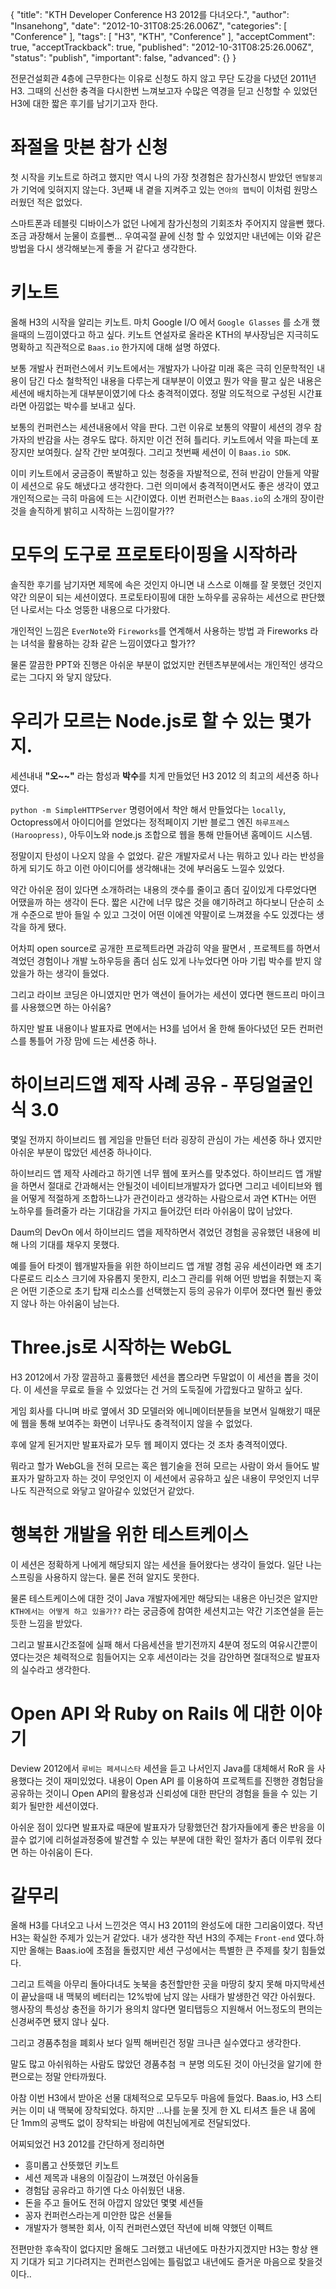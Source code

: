 {
    "title": "KTH Developer Conference H3 2012를 다녀오다.",
    "author": "Insanehong",
    "date": "2012-10-31T08:25:26.006Z",
    "categories": [
        "Conference"
    ],
    "tags": [
        "H3",
        "KTH",
        "Conference"
    ],
    "acceptComment": true,
    "acceptTrackback": true,
    "published": "2012-10-31T08:25:26.006Z",
    "status": "publish",
    "important": false,
    "advanced": {}
}

전문건설회관 4층에 근무한다는 이유로 신청도 하지 않고 무단 도강을 다녔던 2011년 H3.
그때의 신선한 충격을 다시한번 느껴보고자 수많은 역경을 딛고 신청할 수 있었던 H3에 대한 짧은 후기를 남기기고자 한다. 

# 좌절을 맛본 참가 신청

첫 시작을 키노트로 하려고 했지만 역시 나의 가장 첫경험은 참가신청시 받았던 `멘탈붕괴` 가 기억에 잊혀지지 않는다.
3년째 내 곁을 지켜주고 있는 `연아의 햅틱`이 이처럼 원망스러웠던 적은 없었다. 

스마트폰과 테블릿 디바이스가 없던 나에게 참가신청의 기회조차 주어지지 않을뻔 했다. 조금 과장해서 눈물이 흐를뻔…
우여곡절 끝에 신청 할 수 있었지만 내년에는 이와 같은 방법을 다시 생각해보는게 좋을 거 같다고 생각한다.  

# 키노트

올해 H3의 시작을 알리는 키노트. 마치 Google I/O 에서 `Google Glasses` 를 소개 했을때의 느낌이였다고 하고 싶다.
키노트 연설자로 올라온 KTH의 부사장님은 지극히도 명확하고 직관적으로 `Baas.io` 한가지에 대해 설명 하였다.

보통 개발사 컨퍼런스에서 키노트에서는 개발자가 나아갈 미래 혹은 극히 인문학적인 내용이 담긴 다소 철학적인 내용을 다루는게 대부분이 이였고 뭔가 약을 팔고 싶은 내용은 세션에 배치하는게 대부분이였기에 다소 충격적이였다.
정말 의도적으로 구성된 시간표라면 아낌없는 박수를 보내고 싶다. 

보통의 컨퍼런스는 세션내용에서 약을 판다. 그런 이유로 보통의 약팔이 세션의 경우 참가자의 반감을 사는 경우도 많다. 
하지만 이건 전혀 틀리다. 키노트에서 약을 파는데 포장지만 보여줬다. 살작 간만 보여줬다. 그리고 첫번째 세션이 이 `Baas.io SDK`. 

이미 키노트에서 궁금증이 폭발하고 있는 청중을 자발적으로, 전혀 반감이 안들게 약팔이 세션으로 유도 해냈다고 생각한다. 
그런 의미에서 충격적이면서도 좋은 생각이 였고 개인적으로는 극히 마음에 드는 시간이였다. 이번 컨퍼런스는 `Baas.io`의 소개의 장이란 것을 솔직하게 밝히고 시작하는 느낌이랄가?? 

# 모두의 도구로 프로토타이핑을 시작하라

솔직한 후기를 남기자면 제목에 속은 것인지 아니면 내 스스로 이해를 잘 못했던 것인지 약간 의문이 되는 세션이였다.
프로토타이핑에 대한 노하우를 공유하는 세션으로 판단했던 나로서는 다소 엉뚱한 내용으로 다가왔다.

개인적인 느낌은 `EverNote`와 `Fireworks`를 연계해서 사용하는 방법 과 Fireworks 라는 녀석을 활용하는 강좌 같은 느낌이였다고 할가??

물론 깔끔한 PPT와 진행은 아쉬운 부분이 없었지만 컨텐츠부분에서는 개인적인 생각으로는 그다지 와 닿지 않닸다.


# 우리가 모르는 Node.js로 할 수 있는 몇가지.

세션내내  **"오~~"** 라는 함성과 **박수**를 치게 만들었던 H3 2012 의 최고의 세션중 하나였다. 
 
 `python -m SimpleHTTPServer` 명령어에서 착안 해서 만들었다는 `locally`,  Octopress에서 아이디어를 얻었다는 정적페이지 기반 블로그 엔진 `하루프레스(Haroopress)`, 아두이노와 node.js 조합으로 웹을 통해 만들어낸 홈메이드 시스템.
 
정말이지 탄성이 나오지 않을 수 없었다. 같은 개발자로서 나는 뭐하고 있나 라는 반성을 하게 되기도 하고 이런 아이디어를 생각해내는 것에 부러움도 느낄수 있었다. 

약간 아쉬운 점이 있다면 소개하려는 내용의 갯수를 줄이고 좀더 깊이있게 다루었다면 어땠을까 하는 생각이 든다.
짧은 시간에 너무 많은 것을 얘기하려고 하다보니 단순히 소개 수준으로 받아 들일 수 있고 그것이 어떤 이에겐 약팔이로 느껴졌을 수도 있겠다는 생각을 하게 됐다. 

어차피 open source로 공개한 프로젝트라면 과감히 약을 팔면서 , 프로젝트를 하면서 격었던 경험이나 개발 노하우등을 좀더 심도 있게 나누었다면 아마 기립 박수를 받지 않았을가 하는 생각이 들었다.

그리고 라이브 코딩은 아니였지만 먼가 액션이 들어가는 세션이 였다면 핸드프리 마이크를 사용했으면 하는 아쉬움?

하지만 발표 내용이나 발표자료 면에서는 H3를 넘어서 올 한해 돌아다녔던 모든 컨퍼런스를 통틀어 가장 맘에 드는 세션중 하나.

# 하이브리드앱 제작 사례 공유 - 푸딩얼굴인식 3.0
몇일 전까지 하이브리드 웹 게임을 만들던 터라 굉장히 관심이 가는 세션중 하나 였지만 아쉬운 부분이 많았던 세션중 하나이다. 

하이브리드 앱 제작 사례라고 하기엔 너무 웹에 포커스를 맞추었다. 하이브리드 앱 개발을 하면서 절대로 간과해서는 안될것이 네이티브개발자가 없다면 그리고 네이티브와 웹을 어떻게 적절하게 조합하느냐가 관건이라고 생각하는 사람으로서 과연 KTH는 어떤 노하우를 들려줄가 라는 기대감을 가지고 들어갔던 터라 아쉬움이 많이 남았다.

Daum의 DevOn 에서 하이브리드 앱을 제작하면서 겪었던 경험을 공유했던 내용에 비해 나의 기대를 채우지 못했다.

예를 들어 타겟이 웹개발자들을 위한 하이브리드 앱 개발 경험 공유 세션이라면 왜 초기 다룬로드 리소스 크기에 자유롭지 못한지, 리소그 관리를 위해 어떤 방법을 취했는지 혹은 어떤 기준으로 초기 탑재 리소스를 선택했는지 등의 공유가 이루어 졌다면 훨씬 좋았지 않나 하는 아쉬움이 남는다.

# Three.js로 시작하는 WebGL
H3 2012에서 가장 깔끔하고 훌륭했던 세션을 뽑으라면 두말없이 이 세션을 뽑을 것이다. 이 세션을 무료로 들을 수 있었다는 건 거의 도둑질에 가깝웠다고 말하고 싶다.

게임 회사를 다니며 바로 옆에서 3D 모델러와 에니메이터분들을 보면서 일해왔기 때문에 웹을 통해 보여주는 화면이 너무나도 충격적이지 않을 수 없었다. 

후에 알게 된거지만 발표자료가 모두 웹 페이지 였다는 것 조차 충격적이였다. 

뭐라고 할가 WebGL을 전혀 모르는 혹은 웹기술을 전혀 모르는 사람이 와서 들어도 발표자가 말하고자 하는 것이 무엇인지 이 세션에서 공유하고 싶은 내용이 무엇인지 너무나도 직관적으로 와닿고 알아갈수 있었던거 같았다. 

# 행복한 개발을 위한 테스트케이스
이 세션은 정확하게 나에게 해당되지 않는 세션을 들어왔다는 생각이 들었다. 일단 나는 스프링을 사용하지 않는다. 물론 전혀 알지도 못한다. 

물론 테스트케이스에 대한 것이 Java 개발자에게만 해당되는 내용은 아닌것은 알지만 `KTH에서는 어떻게 하고 있을가??` 라는 궁금증에 참여한 세션치고는 약간 기조연설을 듣는듯한 느낌을 받았다. 

그리고 발표시간조절에 실패 해서 다음세션을 받기전까지 4분여 정도의 여유시간뿐이 였다는것은 체력적으로 힘들어지는 오후 세션이라는 것을 감안하면 절대적으로 발표자의 실수라고 생각한다. 

# Open API 와 Ruby on Rails 에 대한 이야기
Deview 2012에서 `루비는 페셔니스타` 세션을 듣고 나서인지 Java를 대체해서 RoR 을 사용했다는 것이 재미있었다.
내용이 Open API 를 이용하여 프로젝트를 진행한 경험담을 공유하는 것이니 Open API의 활용성과 신뢰성에 대한 판단의 경험을 들을 수 있는 기회가 될만한 세션이였다.

아쉬운 점이 있다면 발표자료 때문에 발표자가 당황했던건 참가자들에게 좋은 반응을 이끌수 없기에 리허설과정중에 발견할 수 있는 부분에 대한 확인 절차가 좀더 이루워 졌다면 하는 아쉬움이 든다.

# 갈무리
올해 H3를 다녀오고 나서 느낀것은 역시 H3 2011의 완성도에 대한 그리움이였다.
작년 H3는 확실한 주제가 있는거 같았다. 내가 생각한 작년  H3의 주제는 `Front-end` 였다.하지만 올해는 Baas.io에 초점을 돌렸지만 세션 구성에서는 특별한 큰 주제를 찾기 힘들었다.

그리고 트렉을 아무리 돌아다녀도 놋북을 충전할만한 곳을 마땅히 찾지 못해 마지막세션이 끝났을때 내 맥북의 베터리는 12%밖에 남지 않는 사태가 발생한건 약간 아쉬웠다. 행사장의 특성상 충전을 하기가 용의치 않다면 멀티탭등으 지원해서 어느정도의 편의는 신경써주면 됐지 않나 싶다.

그리고 경품추첨을 폐회사 보다 일찍 해버린건 정말 크나큰 실수였다고 생각한다. 

말도 많고 아쉬워하는 사람도 많았던 경품추첨 ㅋ 분명 의도된 것이 아닌것을 알기에 한편으로는 정말 안타까웠다.

아참 이번 H3에서 받아온 선물 대체적으로 모두모두 마음에 들었다. Baas.io, H3 스티커는 이미 내 맥북에 장착되었다. 하지만 …나를 눈물 짓게 한 XL 티셔츠 들은 내 몸에 단 1mm의 공백도 없이 장착되는 바람에 여친님에게로 전달되었다.

어찌되었건 H3 2012를 간단하게 정리하면

* 흥미롭고 산뜻했던 키노트
* 세션 제목과 내용의 이질감이 느껴졌던 아쉬움들
* 경험담 공유라고 하기엔 다소 아쉬웠던 내용.
* 돈을 주고 들어도 전혀 아깝지 않았던 몇몇 세션들
* 꽁자 컨퍼런스라는게 미안한 많은 선물들
* 개발자가 행복한 회사, 이직 컨퍼런스였던 작년에 비해 약했던 이펙트

전편만한 후속작이 없다지만 올해도 그러했고 내년에도 마찬가지겠지만 H3는 항상 왠지 기대가 되고 기다려지는 컨퍼런스임에는 틀림없고 내년에도 즐거운 마음으로 찾을것이다..
















